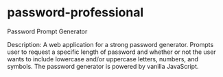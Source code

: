 # password-professional
Password Prompt Generator

Description: 
A web application for a strong password generator. Prompts user to request a specific length of password and whether or not the user wants to include lowercase and/or uppercase letters, numbers, and symbols. The password generator is powered by vanilla JavaScript. 

